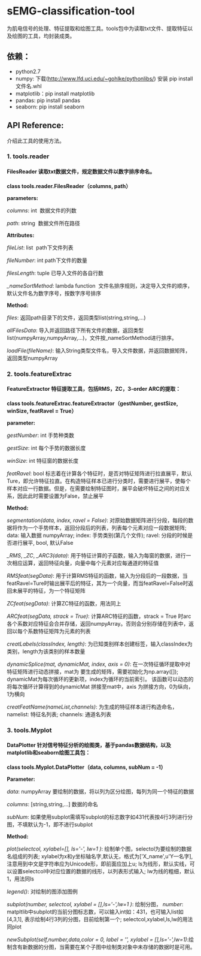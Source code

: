 # sEMG-classification-tool
为肌电信号的处理、特征提取和绘图工具。tools包中为读取txt文件、提取特征以及绘图的工具，均封装成类。

## 依赖：
- python2.7
- numpy: 下载(http://www.lfd.uci.edu/~gohlke/pythonlibs/) 安装 pip install 文件名.whl
- matplotlib：pip install matplotlib
- pandas: pip install pandas
- seaborn: pip install seaborn

## API Reference:

介绍此工具的使用方法。

### 1. tools.reader

#### FilesReader 读取txt数据文件，规定数据文件以数字排序命名。

**class tools.reader.FilesReader（columns, path）**

**parameters:**

*columns*: int  数据文件的列数

*path*: string  数据文件所在路径

**Attributes:**

*fileList*: list  path下文件列表

*fileNumber*: int path下文件的数量

*filesLength*: tuple 已导入文件的各自行数

*_nameSortMethod*: lambda function  文件名排序规则，决定导入文件的顺序，默认文件名为数字序号，按数字序号排序

**Method:**

*files*: 返回path目录下的文件，返回类型list(string,string,...)

*allFilesData*: 导入并返回路径下所有文件的数据，返回类型list(numpyArray,numpyArray,...)，文件按_nameSortMethod进行排序。

*loadFile(fileName)*: 输入String类型文件名，导入文件数据，并返回数据矩阵，返回类型numpyArray


### 2. tools.featureExtrac

#### FeatureExtractor 特征提取工具，包括RMS，ZC，3-order ARC的提取：

**class tools.featureExtrac.featureExtractor（gestNumber, gestSize, winSize, featRavel = True）**

**parameter:**

*gestNumber*: int 手势种类数

*gestSize*: int 每个手势的数据长度

*winSize*: int 特征窗的数据长度

*featRavel*: bool 标志着在计算各个特征时，是否对特征矩阵进行拉直展平，默认Ture，即允许特征拉直。在构造特征样本已进行分类时，需要进行展平，使每个样本对应一行数据。但是，在需要绘制特征图时，展平会破坏特征之间的对应关系，因此此时需要设置为False，禁止展平

**Method:**

*segmentation(data, index, ravel = False)*: 对原始数据矩阵进行分段，每段的数据将作为一个手势样本，返回分段后的列表，列表每个元素对应一段数据矩阵; data: 输入数据 numpyArray; index: 手势类别(第几个文件); ravel: 分段的时候是否进行展平, bool, 默认False

*_RMS*, *_ZC*, *_ARC3(data)*: 用于特征计算的子函数，输入为每窗的数据，进行一次相应运算，返回特征向量，向量中每个元素对应每通道的特征值

*RMSfeat(segData)*: 用于计算RMS特征的函数，输入为分段后的一段数据，当featRavel=Ture时输出展平后的特征，其为一个向量，而当featRavel=False时返回未展平的特征，为一个特征矩阵

*ZCfeat(segData)*: 计算ZC特征的函数，用法同上

*ARCfeat(segData, strack = True)*: 计算ARC特征的函数，strack = True 时arc各个系数对应特征会合并存储，返回numpyArray。否则会分别存储在列表中，返回以每个系数特征矩阵为元素的列表

*creatLabels(classIndex, length)*: 为已知类别样本创建标签，输入classIndex为类别，length为该类别的样本数量

*dynamicSplice(mat, dynamicMat, index, axis = 0)*: 在一次特征循环提取中对特征矩阵进行动态拼接，mat为 要生成的矩阵，需要初始化为np.array([]); dynamicMat为每次循环的更新项，index为循环的当前索引。 该函数可以动态的将每次循环计算得到的dynamicMat 拼接至mat中，axis 为拼接方向，0为纵向，1为横向

*creatFeatName(nameList,channels)*: 为生成的特征样本进行构造命名，namelist: 特征名列表; channels: 通道名列表


### 3. tools.Myplot
#### DataPlotter 针对信号特征分析的绘图类，基于pandas数据结构，以及matplotlib和seaborn绘图工具包：

**class tools.Myplot.DataPlotter（data, columns, subNum = -1）**

**Parameter:**

*data*: numpyArray 要绘制的数据，将以列为区分绘图，每列为同一个特征的数据

*columns*: [string,string,...] 数据的命名

*subNum*: 如果使用subplot需填写subplot的标志数字如431代表按4行3列进行分图，不填默认为-1，即不进行subplot

**Method:**

*plot(selectcol, xylabel=[], ls='-', lw=1 )*: 绘制单个图，selectol为要绘制的数据名组成的列表; xylabel为x和y坐标轴名字,默认无，格式为['X_name',u'Y—名字], 注意用到中文是字符串应为Unicode形，即前面应加上u; ls为线形，默认实线，可以设置selectcol中对应位置的数据的线形，以列表形式输入; lw为线的粗细，默认1，用法同ls

*legend()*: 对绘制的图添加图例

*subplot(number, selectcol, xylabel = [],ls='-',lw=1 )*: 绘制分图，
*number*: matpltlib中subplot的当前分图标志数，可以输入int如：431，也可输入list如[4,3,1], 表示绘制4行3列的分图，目前绘制第一个;  selectcol,xylabel,ls,lw的用法同plot

*newSubplot(self,number,data,color = 0, label = '', xylabel = [],ls='-',lw=1)*:绘制含有新数据的分图，当需要在某个子图中绘制类对象中未存储的数据时是可用。
